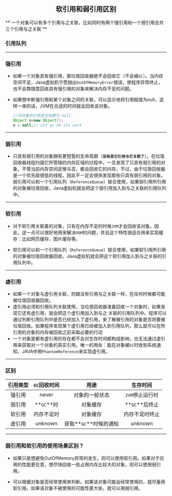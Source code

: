 <h2 style="text-align:center">软引用和弱引用区别</h2>
**`一个对象可以有多个引用与之关联，比如同时有两个强引用和一个弱引用总共三个引用与之关联`**

### 引用队列



---

### 强引用

- 如果一个对象具有强引用，那垃圾回收器绝不会回收它（不会被`GC`）。当内存空间不足，Java虚拟机宁愿抛出`OutOfMemoryError`错误，使程序异常终止，也不会靠随意回收具有强引用的对象来解决内存不足的问题。  

- 如果想中断强引用和某个对象之间的关联，可以显示地将引用赋值为null，这样一来的话，JVM在合适的时间就会回收该对象。

  ``` java
  //将对象的引用显式地置为`null`
  Object o=new Object();
  o = null;// Let gc do its work 
  ```
---
### 弱引用

- 只具有弱引用的对象拥有更短暂的生命周期（**`没有其它引用与它关联了`**）。在垃圾回收器线程扫描它所管辖的内存区域的过程中，一旦发现了只具有弱引用的对象，不管当前内存空间足够与否，都会回收它的内存。不过，由于垃圾回收器是一个优先级很低的线程，因此不一定会很快发现那些只具有弱引用的对象。弱引用可以和一个引用队列（`ReferenceQueue`）联合使用，如果弱引用所引用的对象被垃圾回收，Java虚拟机就会把这个弱引用加入到与之关联的引用队列中。

---
### 软引用

- 对于软引用关联着的对象，只有在内存不足的时候`JVM`才会回收该对象。因此，这一点可以很好地用来解决`OOM`的问题，并且这个特性很适合用来实现缓存：比如网页缓存、图片缓存等。

- 软引用可以和一个引用队列（`ReferenceQueue`）联合使用，如果软引用所引用的对象被垃圾回收器回收，Java虚拟机就会把这个软引用加入到与之关联的引用队列中。

---
### 虚引用

- 如果一个对象与虚引用关联，则跟没有引用与之关联一样，在任何时候都可能被垃圾回收器回收。 
- 虚引用必须和引用队列关联使用，当垃圾回收器准备回收一个对象时，如果发现它还有虚引用，就会把这个虚引用加入到与之 关联的引用队列中。程序可以通过判断引用队列中是否已经加入了虚引用，来了解被引用的对象是否将要被垃圾回收。如果程序发现某个虚引用已经被加入到引用队列，那么就可以在所引用的对象的内存被回收之前采取必要的行动 
- 一个对象是都有虚引用的存在都不会对生存时间都构成影响，也无法通过虚引用来获取对一个对象的真实引用。唯一的用处：能在对象被`GC`时收到系统通知，JAVA中用`PhantomReference`来实现虚引用。

---

### 区别

| 引用类型 | `GC`回收时间 |          用途          |    生存时间     |
| :------: | :----------: | :--------------------: | :-------------: |
|  强引用  |    never     |     对象的一般状态     | `JVM`停止运行时 |
|  弱引用  |  **`GC`**时  |        对象缓存        | **`GC`**后终止  |
|  软引用  |  内存不足时  |        对象缓存        | 内存不足时终止  |
|  虚引用  |   unknown    | 获取**`GC`**时候的通知 |     unknown     |

---

### 弱引用和软引用的使用场景区别？

- 如果只是想避免OutOfMemory异常的发生，则可以使用软引用。如果对于应用的性能更在意，想尽快回收一些占用内存比较大的对象，则可以使用弱引用。

- 可以根据对象是否经常使用来判断。如果该对象可能会经常使用的，就尽量用软引用。如果该对象不被使用的可能性更大些，就可以用弱引用。